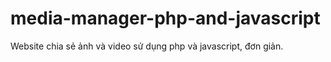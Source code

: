 # media-manager-php-and-javascript
Website chia sẻ ảnh và video sử dụng php và javascript, đơn giản.
